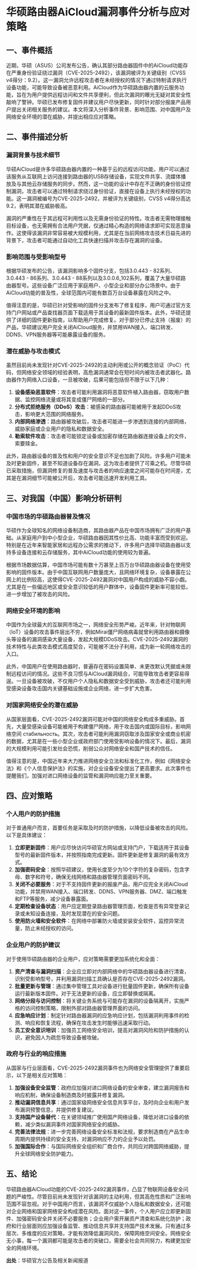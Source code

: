 # 华硕路由器AiCloud漏洞事件分析与应对策略

## 一、事件概括

近期，华硕（ASUS）公司发布公告，确认其部分路由器固件中的AiCloud功能存在严重身份验证绕过漏洞（CVE-2025-2492），该漏洞被评为关键级别（CVSS v4得分：9.2）。这一漏洞允许远程攻击者在未经授权的情况下通过特制请求执行设备功能，可能导致设备被恶意利用。AiCloud作为华硕路由器内置的云服务功能，旨在为用户提供远程访问和文件共享便利，但此次漏洞的曝光无疑对其安全性敲响了警钟。华硕已发布修复固件并建议用户尽快更新，同时针对部分报废产品用户提出关闭相关服务的建议。本文将深入分析事件背景、影响范围、对中国用户及网络安全环境的潜在威胁，并提出相应应对策略。

## 二、事件描述分析

### 漏洞背景与技术细节

华硕AiCloud是许多华硕路由器内置的一种基于云的远程访问功能，用户可以通过该服务从互联网上访问连接到路由器的USB存储设备，实现文件共享、流媒体播放及与其他云存储服务的同步。然而，这一功能的设计中存在不正确的身份验证控制漏洞，攻击者可以通过特制请求绕过身份验证，直接在设备上执行未经授权的功能。这一漏洞被编号为CVE-2025-2492，并被评为关键级别，CVSS v4得分高达9.2，表明其潜在威胁极高。

漏洞的严重性在于其远程可利用性以及无需身份验证的特性。攻击者无需物理接触目标设备，也无需拥有合法用户凭据，仅通过精心构造的网络请求即可实现恶意操作。这使得该漏洞非常容易被大规模利用，尤其是在当前网络攻击技术日益先进的背景下，攻击者可能通过自动化工具快速扫描并攻击存在漏洞的设备。

### 影响范围与受影响型号

根据华硕发布的公告，该漏洞影响多个固件分支，包括3.0.443 - 82系列、3.0.443 - 86系列、3.0.443 - 88系列以及3.0.0.6_102系列，覆盖了大量华硕路由器型号。这些设备广泛应用于家庭用户、小型企业和部分办公场景中。由于AiCloud功能的普及性，全球范围内可能有数百万台设备暴露在风险之中。

值得注意的是，华硕已针对受影响的固件分支发布了修复程序，用户可通过官方支持门户网站或产品查找器页面下载适用于其设备的最新固件版本。此外，华硕还提供了详细的固件更新指南，以帮助用户完成修复。对于部分已停止支持（报废）的产品，华硕建议用户完全关闭AiCloud服务，并禁用WAN接入、端口转发、DDNS、VPN服务器等可能暴露设备的服务。

### 潜在威胁与攻击模式

虽然目前尚未发现针对CVE-2025-2492的主动利用或公开的概念验证（PoC）代码，但网络安全领域的经验表明，高危漏洞通常会在短时间内被攻击者武器化。路由器作为网络入口设备，一旦被攻破，后果可能包括但不限于以下几种：

1. **设备感染恶意软件**：攻击者可能利用漏洞将恶意软件植入路由器，窃取用户数据、监控网络流量或将其变成僵尸网络的一部分。
2. **分布式拒绝服务（DDoS）攻击**：被感染的路由器可能被用于发起DDoS攻击，影响更大范围的网络服务。
3. **内部网络渗透**：路由器被攻破后，攻击者可能进一步渗透到连接的内部网络，威胁家庭或企业用户的隐私和数据安全。
4. **勒索软件攻击**：攻击者可能锁定设备或加密存储在路由器连接设备上的文件，索要赎金。

此外，路由器设备的普及性和用户的安全意识不足也加剧了风险。许多用户可能未及时更新固件，甚至不知道设备存在漏洞，这为攻击者提供了可乘之机。尽管华硕已采取措施，但漏洞修复的普及速度与攻击者的响应速度之间可能存在时间差，尤其是在漏洞细节可能被公开后，攻击者可能迅速开发利用工具。

## 三、对我国（中国）影响分析研判

### 中国市场的华硕路由器普及情况

华硕作为全球知名的网络设备制造商，其路由器产品在中国市场拥有广泛的用户基础。从家庭用户到中小型企业，华硕路由器因其性价比高、功能丰富而受到欢迎。特别是在近年来智能家居和远程办公需求的推动下，许多用户选择华硕路由器以支持多设备连接和云存储服务，其中AiCloud功能的使用较为普遍。

根据市场数据估算，中国市场可能有数十万甚至上百万台华硕路由器设备在使用受影响的固件版本。由于中国互联网用户数量庞大，且网络环境复杂，设备暴露在公网上的比例较高，这使得CVE-2025-2492漏洞对中国用户构成的威胁不容小觑。尤其是在一些偏远地区或安全意识较低的用户群体中，设备固件更新率可能较低，进一步增加了被攻击的风险。

### 网络安全环境的影响

中国作为全球最大的互联网市场之一，网络安全形势严峻。近年来，针对物联网（IoT）设备的攻击事件层出不穷，例如Mirai僵尸网络病毒就曾利用路由器和摄像头等设备的漏洞感染大量设备，发起大规模DDoS攻击。CVE-2025-2492漏洞的技术特性与此类攻击模式高度契合，可能被不法分子利用，成为新一轮网络攻击的入口。

此外，中国用户在使用路由器时，普遍存在密码设置简单、未更改默认凭据或未限制远程访问的情况。这些不良习惯与AiCloud漏洞结合，可能导致攻击者更容易得逞。一旦设备被攻破，不仅用户个人隐私和数据安全受到威胁，攻击者还可能利用受感染设备攻击国内关键基础设施或企业网络，进一步扩大危害。

### 对国家网络安全的潜在威胁

从国家层面看，CVE-2025-2492漏洞可能对中国的网络安全构成多重威胁。首先，大量受感染设备可能被用于构建僵尸网络，用于攻击国内或国际目标，影响网络空间 стабильность。其次，攻击者可能利用漏洞窃取涉及国家安全或商业机密的数据，尤其是在一些小型企业或政府部门使用受影响设备的情况下。最后，漏洞的大规模利用可能引发社会恐慌，削弱公众对网络安全和国产技术的信任。

值得注意的是，中国近年来大力推进网络安全立法和标准化工作，例如《网络安全法》和《个人信息保护法》的实施，对企业设备安全提出了更高要求。此次事件也提醒我们，加强对进口网络设备的监管和漏洞响应能力至关重要。

## 四、应对策略

### 个人用户的防护措施

对于普通用户而言，首要任务是采取及时的防护措施，以降低设备被攻击的风险。以下是具体建议：

1. **立即更新固件**：用户应尽快访问华硕官方网站或支持门户，下载适用于其设备型号的最新固件版本，并按照指南完成更新。固件更新是修复漏洞的最有效方式。
2. **加强密码安全**：按照华硕建议，使用长度至少为10个字符的复杂密码，包含字母、数字和符号，确保无线网络和路由器管理页面密码不同。
3. **关闭不必要服务**：对于不支持固件更新的报废产品，用户应完全关闭AiCloud功能，并禁用WAN接入、端口转发、DDNS、VPN服务器、DMZ、端口触发和FTP等服务，减少设备暴露面。
4. **定期检查设备状态**：用户应定期登录路由器管理页面，检查是否有异常登录记录或未知设备连接，及时发现潜在的安全问题。
5. **使用防火墙和安全软件**：在网络中部署防火墙或安装安全软件，监控异常流量，防止未经授权的访问。

### 企业用户的防护建议

对于使用华硕路由器的企业用户，应对策略需要更加系统化和全面：

1. **资产清查与漏洞扫描**：企业应立即对内部网络中的华硕路由器设备进行清查，识别受影响型号，并利用漏洞扫描工具确认是否存在CVE-2025-2492漏洞。
2. **批量更新与管理**：通过集中管理工具对设备进行批量固件更新，确保所有设备运行最新版本固件。对于无法更新的设备，应立即替换或隔离。
3. **网络分段与访问控制**：将关键业务系统与可能存在漏洞的设备隔离开，实施严格的访问控制策略，限制外部对路由器管理界面的访问。
4. **应急响应计划**：制定针对路由器漏洞的应急响应计划，包括漏洞利用事件的检测、响应和恢复流程，确保在攻击发生时能够迅速采取行动。
5. **员工安全意识培训**：加强员工网络安全培训，提高对漏洞风险和防护措施的认识，避免因人为疏忽导致设备被攻破。

### 政府与行业的响应措施

从国家与行业层面看，CVE-2025-2492漏洞事件也为网络安全管理提供了重要启示，以下是相关应对策略：

1. **加强设备安全监管**：政府应加强对进口网络设备的安全审查，建立漏洞报告和响应机制，确保设备制造商及时披露并修复漏洞。
2. **推动漏洞信息共享**：通过国家级网络安全信息共享平台，及时向企业和用户发布漏洞预警信息，并提供修复建议。
3. **支持国产设备替代**：在关键领域推广使用国产网络设备，降低对进口设备的依赖，减少类似漏洞事件对国家网络安全的威胁。
4. **完善法律法规**：进一步完善网络设备安全标准和法规，要求制造商在产品生命周期内提供持续的安全支持，对漏洞响应不力的企业予以处罚。
5. **加强国际合作**：与国际网络安全组织和厂商合作，共同应对跨国网络威胁，提升全球网络安全防护能力。

## 五、结论

华硕路由器AiCloud功能的CVE-2025-2492漏洞事件，凸显了物联网设备安全问题的严峻性。尽管目前尚未发现针对该漏洞的主动利用，但其高危性质和广泛影响范围不容忽视。对于中国用户而言，该漏洞不仅威胁个人隐私和数据安全，还可能对企业网络和国家网络安全构成潜在风险。面对这一事件，个人用户应立即更新固件、加强密码安全并关闭不必要服务；企业用户需开展资产清查和系统化防护；政府和行业层面则应加强设备监管、推动信息共享并支持国产技术发展。只有通过多层次、多维度的应对策略，才能有效降低漏洞风险，保障网络空间安全。网络安全无小事，每一个漏洞都可能是攻击者的突破口，需要全社会共同努力，构建更加安全的网络环境。

**出处**：华硕官方公告及相关新闻报道
